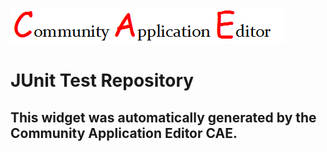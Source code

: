 ![CAE](https://github.com/cae-development/frontendComponent-JUnit-Test-Repository/blob/gh-pages/img/logo.png)  

JUnit Test Repository
===================


This widget was automatically generated by the Community Application Editor CAE.  
---------------
